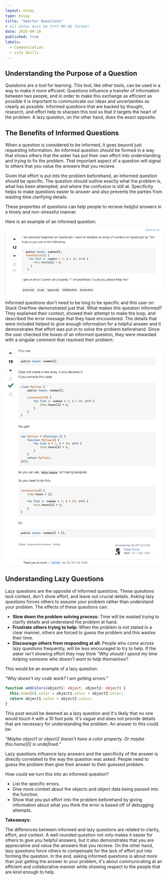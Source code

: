 ```yaml
---
layout: essay
type: essay
title: "Smarter Questions"
# All dates must be YYYY-MM-DD format!
date: 2025-09-10
published: true
labels:
  - Communication
  - Life Skills
---
```




## Understanding the Purpose of a Question

Questions are a tool for learning. This tool, like other tools, can be used in a way to make it more efficient. Questions influence a transfer of information between two people, and in order to make this exchange as efficient as possible it is important to communicate our ideas and uncertainties as clearly as possible. Informed questions that are backed by thought, research, and effort help to sharpen this tool so that it targets the heart of the problem. A lazy question, on the other hand, does the exact opposite. 

## The Benefits of Informed Questions

When a question is considered to be informed, it goes beyond just requesting information. An informed question should be formed in a way that shows others that the asker has put their own effort into understanding and trying to fix the problem. That important aspect of a question will signal to others that you value the answers that you recieve. 

Given that effort is put into the problem beforehand, an informed question should be specific. The question should outline exactly what the problem is, what has been attempted, and where the confusion is still at. Specificity helps to make questions easier to answer and also prevents the parties from wasting time clarifying details.

These properties of questions can help people to recieve *helpful* answers in a timely and non-stressful manner.

Here is an example of an informed question:

![Smart question example](../img/smartquestions/smartquestion.png)

Informed questions don't need to be long to be specific and this user on Stack Overflow demonstrated just that. What makes this question informed? They explained their context, showed their attempt to make the loop, and described the error message that they have encountered. The details that were included helped to give enough information for a helpful answer and it demonstrates that effort was put in to solve the problem beforehand. Since the user checked the boxes of an informed question, they were rewarded with a singular comment that resolved their problem:

![Smart answer example](../img/smartquestions/smartanswer.png)

## Understanding Lazy Questions

Lazy questions are the opposite of informed questions. These questions lack context, don't show effort, and leave out crucial details. Asking lazy questions forces others to assume your problem rather than understand your problem. The effects of these questions can:
- **Slow down the problem solving process:** Time will be wasted trying to clarify details and understand the problem at hand.
- **Frustrate others trying to help:** When the problem is not stated in a clear manner, others are forced to guess the problem and this wastes their time. 
- **Discourage others from responding at all:** People who come across lazy questions frequently, will be less encouraged to try to help. If the asker isn't showing effort they may think *"Why should I spend my time helping someone who doesn't want to help themselves?*

This would be an example of a lazy question: 

*"Why doesn't my code work? I am getting errors."*
```typescript
function addColors(object1: object, object2: object) {
  this.home[0].color = object1.color + object2.color;
  return object1.color + object2.color;
}
```

This post would be deemed as a lazy question and it's likely that no one would touch it with a 10 foot pole. It's vague and does not provide details that are necessary for understanding the problem. An answer to this could be: 

*"Maybe object1 or object2 doesn't have a color property. Or maybe this.home[0] is undefined."* 

Lazy questions influence lazy answers and the specificity of the answer is directly correlated to the way the question was asked. People need to guess the problem then give their answer to their guessed problem.

How could we turn this into an informed question?
- List the specific errors.
- Give more context about the objects and object data being passed into the function.
- Show that you put effort into the problem beforehand by giving information about what you think the error is based off of debugging attempts.

**Takeaways:**

The differences between informed and lazy questions are related to clarity, effort, and context. A well rounded question not only makes it easier for others to give you helpful answers, but it also demonstrates that you are appreciative and value the answers that you recieve. On the other hand, lazy questions force others to compensate for the lack of effort put into forming the question. In the end, asking informed questions is about more than just getting the answer to your problem, it's about communicating at an efficient and collaborative manner while showing respect to the people that are kind enough to help.
